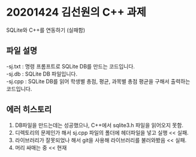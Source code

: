 # **20201424 김선원의 C++ 과제**
SQLite와 C++를 연동하기 (실패함)

## 파일 설명
-sj.txt : 명령 프롬프트로 SQLite DB를 만드는 코드입니다.   
-sj.db : SQLite DB 파일입니다.   
-sj.cpp : SQLite DB를 읽어 학생별 총점, 평균, 과목별 총점 평균을 구해서 출력하는 코드입니다.   

## 에러 히스토리
1. DB파일을 만드는데는 성공했으나, C++에서 sqlite3.h 파일을 읽어오지 못함.
2. 디렉토리의 문제인가 해서 sj.cpp 파일의 폴더에 헤더파일을 넣고 실행 << 실패.
3. 라이브러리가 잘못되었나 해서 git을 사용해 라이브러리를 불러와봤음 << 실패.
4. 머리 싸매는 중 << 현재
